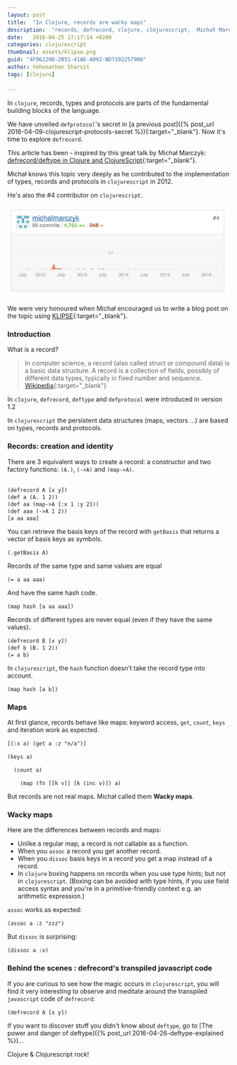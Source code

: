 ```yaml
---
layout: post
title:  "In Clojure, records are wacky maps"
description:  "records, defrecord, clojure, clojurescript,  Michał Marczyk"
date:   2016-04-25 17:17:14 +0200
categories: clojurescript
thumbnail: assets/klipse.png
guid: "4F96220D-2B51-41AE-A092-BD7192257900"
author: Yehonathan Sharvit
tags: [clojure]

---
```


In `clojure`, records, types and protocols are parts of the fundamental building blocks of the language.

We have unveiled `defprotocol`'s secret in [a previous post]({% post_url 2016-04-09-clojurescript-protocols-secret  %}){:target="_blank"}. Now it's time to explore `defrecord`.

This article has been - inspired by this great talk by Michał Marczyk: [defrecord/deftype in Clojure and ClojureScript](https://youtu.be/vZtkqDIicqI){:target="_blank"}.

Michał knows this topic very deeply as he contributed to the implementation of types, records and
protocols in `clojurescript` in 2012.

He's also the #4 contributor on `clojurescript`.

![Michal Marczyk](/assets/michalmarczyk.jpg)


We were very honoured when Michał encouraged us to write a blog post on the topic using [KLIPSE][app-url]{:target="_blank"}.

### Introduction

What is a record?

> In computer science, a record (also called struct or compound data) is a basic data structure. A record is a collection of fields, possibly of different data types, typically in fixed number and sequence. [Wikipedia](https://en.wikipedia.org/wiki/Record_(computer_science)){:target="_blank"} 

In `clojure`, `defrecord`, `deftype` and `defprotocol` were introduced in version 1.2

In `clojurescript` the persistent data structures (maps, vectors ...) are based on types, records and protocols.

### Records: creation and identity

There are 3 equivalent ways to create a record: a constructor and two factory functions: `(A.)`, `(->A)` and `(map->A)`.

~~~klipse

(defrecord A [x y])
(def a (A. 1 2))
(def aa (map->A {:x 1 :y 2}))
(def aaa (->A 1 2))
[a aa aaa]
~~~

You can retrieve the basis keys of the record with `getBasis` that returns a vector of basis keys as symbols.

~~~klipse
(.getBasis A)
~~~

Records of the same type and same values are equal

~~~klipse
(= a aa aaa)
~~~

And have the same hash code.

~~~klipse
(map hash [a aa aaa])
~~~

Records of different types are never equal (even if they have the same values).

~~~klipse
(defrecord B [x y])
(def b (B. 1 2))
(= a b)
~~~


In `clojurescript`, the `hash` function doesn't take the record type into account.

~~~klipse
(map hash [a b])
~~~

### Maps

At first glance, records behave like maps: keyword access, `get`, `count`, `keys` and iteration work as expected.

~~~klipse
[(:x a) (get a :z "n/a")]
~~~

~~~klipse
(keys a)
~~~

~~~klipse
  (count a)
~~~

~~~klipse
    (map (fn [[k v]] [k (inc v)]) a)
~~~

But records are not real maps. Michał called them **Wacky maps**.

### Wacky maps

Here are the differences between records and maps:

- Unlike a regular map, a record is not callable as a function.
- When you `assoc` a record you get another record.
- When you `dissoc` basis keys in a record you get a map instead of a record.
- In `clojure` boxing happens on records when you use type hints; but not in `clojurescript`. (Boxing can be avoided with type hints, if you use field access syntax and you're in a primitive-friendly context e.g. an arithmetic expression.)

`assoc` works as expected:

~~~klipse
(assoc a :z "zzz")
~~~

But `dissoc` is surprising:

~~~klipse
(dissoc a :x)
~~~


### Behind the scenes : defrecord's transpiled javascript code

If you are curious to see how the magic occurs in `clojurescript`, you will find it very interesting to observe and meditate around the transpiled `javascript` code of `defrecord`:



~~~klipse-js
(defrecord A [x y])
~~~

If you want to discover stuff you didn't know about `deftype`, go to [The power and danger of deftype]({% post_url 2016-04-26-deftype-explained %})...

Clojure & Clojurescript rock!

[app-url-static]: http://app.klipse.tech?blog=klipse&js_only=1
[app-url]: http://app.klipse.tech?blog=klipse&static-fns=true&js_only=1

